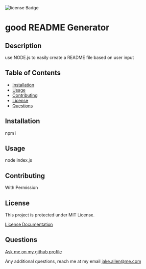 <img src="https://img.shields.io/badge/License-MIT-green" alt="license Badge" />
  
  
  # good README Generator
  ## Description
  use NODE.js to easily create a README file based on user input
  
  ## Table of Contents
  - [Installation](#installation)
  - [Usage](#usage)
  - [Contributing](#contributing)
  - [License](#license)
  - [Questions](#questions)
  ## Installation
  npm i
  ## Usage
  node index.js
      
  ## Contributing
  With Permission
  ## License
  This project is protected under MIT License.

[License Documentation](https://opensource.org/licenses/MIT)
  ## Questions
  [Ask me on my github profile](http://www.github.com/tallen1985)
  
  Any additional questions, reach me at my email jake.allen@me.com
  